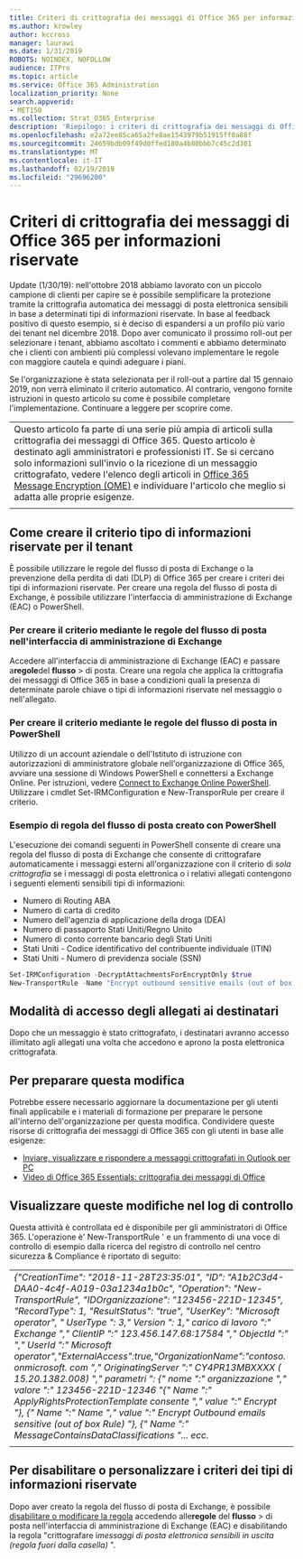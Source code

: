 ```yaml
---
title: Criteri di crittografia dei messaggi di Office 365 per informazioni riservate
ms.author: krowley
author: kccross
manager: laurawi
ms.date: 1/31/2019
ROBOTS: NOINDEX, NOFOLLOW
audience: ITPro
ms.topic: article
ms.service: Office 365 Administration
localization_priority: None
search.appverid:
- MET150
ms.collection: Strat_O365_Enterprise
description: 'Riepilogo: i criteri di crittografia dei messaggi di Office 365 per i tipi di informazioni riservate sono ora disponibili.'
ms.openlocfilehash: e2a72ee85ca65a2fe8ae1543979b51915ff0a88f
ms.sourcegitcommit: 24659bdb09f49d0ffed180a4b80bbb7c45c2d301
ms.translationtype: MT
ms.contentlocale: it-IT
ms.lasthandoff: 02/19/2019
ms.locfileid: "29696200"
---
```

# <a name="office-365-message-encryption-policy-for-sensitive-information"></a>Criteri di crittografia dei messaggi di Office 365 per informazioni riservate

Update (1/30/19): nell'ottobre 2018 abbiamo lavorato con un piccolo campione di clienti per capire se è possibile semplificare la protezione tramite la crittografia automatica dei messaggi di posta elettronica sensibili in base a determinati tipi di informazioni riservate. In base al feedback positivo di questo esempio, si è deciso di espandersi a un profilo più vario dei tenant nel dicembre 2018. Dopo aver comunicato il prossimo roll-out per selezionare i tenant, abbiamo ascoltato i commenti e abbiamo determinato che i clienti con ambienti più complessi volevano implementare le regole con maggiore cautela e quindi adeguare i piani.

Se l'organizzazione è stata selezionata per il roll-out a partire dal 15 gennaio 2019, non verrà eliminato il criterio automatico. Al contrario, vengono fornite istruzioni in questo articolo su come è possibile completare l'implementazione. Continuare a leggere per scoprire come.

||
|:-----|
|Questo articolo fa parte di una serie più ampia di articoli sulla crittografia dei messaggi di Office 365. Questo articolo è destinato agli amministratori e professionisti IT. Se si cercano solo informazioni sull'invio o la ricezione di un messaggio crittografato, vedere l'elenco degli articoli in [Office 365 Message Encryption (OME)](ome.md) e individuare l'articolo che meglio si adatta alle proprie esigenze. |
||

## <a name="how-to-create-the-sensitive-information-type-policy-for-your-tenant"></a>Come creare il criterio tipo di informazioni riservate per il tenant

È possibile utilizzare le regole del flusso di posta di Exchange o la prevenzione della perdita di dati (DLP) di Office 365 per creare i criteri dei tipi di informazioni riservate. Per creare una regola del flusso di posta di Exchange, è possibile utilizzare l'interfaccia di amministrazione di Exchange (EAC) o PowerShell.

### <a name="to-create-the-policy-by-using-mail-flow-rules-in-the-eac"></a>Per creare il criterio mediante le regole del flusso di posta nell'interfaccia di amministrazione di Exchange

Accedere all'interfaccia di amministrazione di Exchange (EAC) e passare a**regole**del **flusso** > di posta. Creare una regola che applica la crittografia dei messaggi di Office 365 in base a condizioni quali la presenza di determinate parole chiave o tipi di informazioni riservate nel messaggio o nell'allegato.

### <a name="to-create-the-policy-by-using-mail-flow-rules-in-powershell"></a>Per creare il criterio mediante le regole del flusso di posta in PowerShell

Utilizzo di un account aziendale o dell'Istituto di istruzione con autorizzazioni di amministratore globale nell'organizzazione di Office 365, avviare una sessione di Windows PowerShell e connettersi a Exchange Online. Per istruzioni, vedere [Connect to Exchange Online PowerShell](https://aka.ms/exopowershell). Utilizzare i cmdlet Set-IRMConfiguration e New-TransporRule per creare il criterio.

### <a name="example-mail-flow-rule-created-with-powershell"></a>Esempio di regola del flusso di posta creato con PowerShell

L'esecuzione dei comandi seguenti in PowerShell consente di creare una regola del flusso di posta di Exchange che consente di crittografare automaticamente i messaggi esterni all'organizzazione con il criterio di *sola crittografia* se i messaggi di posta elettronica o i relativi allegati contengono i seguenti elementi sensibili tipi di informazioni:

- Numero di Routing ABA
- Numero di carta di credito
- Numero dell'agenzia di applicazione della droga (DEA)
- Numero di passaporto Stati Uniti/Regno Unito
- Numero di conto corrente bancario degli Stati Uniti
- Stati Uniti - Codice identificativo del contribuente individuale (ITIN)
- Stati Uniti - Numero di previdenza sociale (SSN)

```powershell
Set-IRMConfiguration -DecryptAttachmentsForEncryptOnly $true
New-TransportRule -Name "Encrypt outbound sensitive emails (out of box rule)" -SentToScope  NotInOrganization  -ApplyRightsProtectionTemplate "Encrypt" -MessageContainsDataClassifications @(@{Name="ABA Routing Number"; minCount="1"},@{Name="Credit Card Number"; minCount="1"},@{Name="Drug Enforcement Agency (DEA) Number"; minCount="1"},@{Name="U.S. / U.K. Passport Number"; minCount="1"},@{Name="U.S. Bank Account Number"; minCount="1"},@{Name="U.S. Individual Taxpayer Identification Number (ITIN)"; minCount="1"},@{Name="U.S. Social Security Number (SSN)"; minCount="1"}) -SenderNotificationType "NotifyOnly"
```

## <a name="how-recipients-access-attachments"></a>Modalità di accesso degli allegati ai destinatari

Dopo che un messaggio è stato crittografato, i destinatari avranno accesso illimitato agli allegati una volta che accedono e aprono la posta elettronica crittografata.

## <a name="to-prepare-for-this-change"></a>Per preparare questa modifica

Potrebbe essere necessario aggiornare la documentazione per gli utenti finali applicabile e i materiali di formazione per preparare le persone all'interno dell'organizzazione per questa modifica. Condividere queste risorse di crittografia dei messaggi di Office 365 con gli utenti in base alle esigenze:

- [Inviare, visualizzare e rispondere a messaggi crittografati in Outlook per PC](https://support.office.com/article/send-view-and-reply-to-encrypted-messages-in-outlook-for-pc-eaa43495-9bbb-4fca-922a-df90dee51980)
- [Video di Office 365 Essentials: crittografia dei messaggi di Office](https://youtu.be/CQR0cG_iEUc)

## <a name="view-these-changes-in-the-audit-log"></a>Visualizzare queste modifiche nel log di controllo

Questa attività è controllata ed è disponibile per gli amministratori di Office 365. L'operazione è' New-TransportRule ' e un frammento di una voce di controllo di esempio dalla ricerca del registro di controllo nel centro sicurezza & Compliance è riportato di seguito:

|     |
| --- |
| *{"CreationTime": "2018-11-28T23:35:01", "ID": "A1b2C3d4-DAA0-4c4f-A019-03a1234a1b0c", "Operation": "New-TransportRule", "IDOrganizzazione": "123456-221D-12345", "RecordType": 1, "ResultStatus": "true", "UserKey": "Microsoft operator", " UserType ": 3," Version ": 1," carico di lavoro ":" Exchange "," ClientIP ":" 123.456.147.68:17584 "," ObjectId ":" "," UserId ":" Microsoft operator","ExternalAccess":true,"OrganizationName":"contoso. onmicrosoft. com "," OriginatingServer ":" CY4PR13MBXXXX ( 15.20.1382.008) "," parametri ": {" nome ":" organizzazione "," valore ":" 123456-221D-12346 "{" Name ":" ApplyRightsProtectionTemplate consente "," value ":" Encrypt "}, {" Name ":" Name "," value ":" Encrypt Outbound emails sensitive (out of box Rule) "}, {" Name ":" MessageContainsDataClassifications "... ecc.* |
| |

## <a name="to-disable-or-customize-the-sensitive-information-types-policy"></a>Per disabilitare o personalizzare i criteri dei tipi di informazioni riservate

Dopo aver creato la regola del flusso di posta di Exchange, è possibile [disabilitare o modificare la regola](https://docs.microsoft.com/exchange/security-and-compliance/mail-flow-rules/manage-mail-flow-rules#enable-or-disable-a-mail-flow-rule) accedendo alle**regole** del **flusso** > di posta nell'interfaccia di amministrazione di Exchange (EAC) e disabilitando la regola "crittografare i*messaggi di posta elettronica sensibili in uscita (regola fuori dalla casella)* ".
